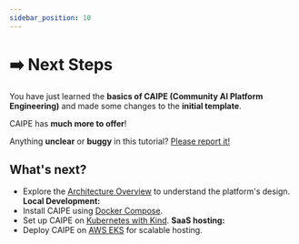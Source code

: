 ```yaml
---
sidebar_position: 10
---
```


# ➡️ Next Steps

You have just learned the **basics of CAIPE (Community AI Platform Engineering)** and made some changes to the **initial template**.

CAIPE has **much more to offer**!

Anything **unclear** or **buggy** in this tutorial? [Please report it!](https://github.com/cnoe-io/ai-platform-engineering/issues)

## What's next?

- Explore the [Architecture Overview](../architecture/index.md) to understand the platform's design.
**Local Development:**
- Install CAIPE using [Docker Compose](docker-compose/setup.md).
- Set up CAIPE on [Kubernetes with Kind](kind/setup.md).
**SaaS hosting:**
- Deploy CAIPE on [AWS EKS](eks/setup.md) for scalable hosting.

